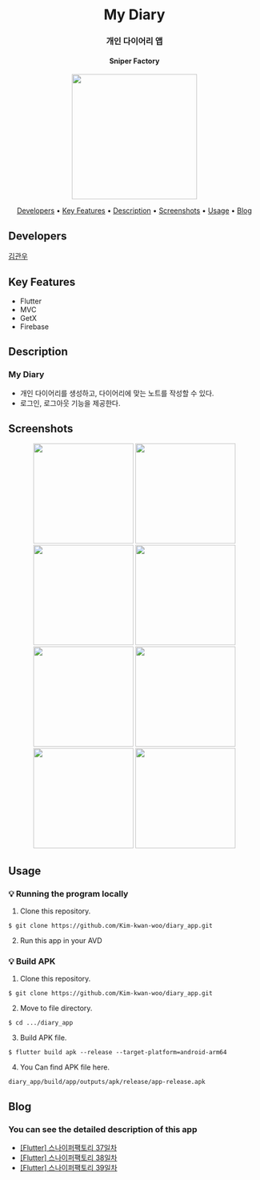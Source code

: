 <h1 align="center">
  My Diary
</h1>
<h3 align="center">
  개인 다이어리 앱
</h3>
<h4 align="center">
    Sniper Factory
</h4>
<p align="center">
  <img src="https://user-images.githubusercontent.com/62555935/226360007-0f05b28e-836e-46b1-8016-31984648d0a0.jpg" width="250"/>
</p>

<p align="center">
  <a href="#developers">Developers</a> •
  <a href="#key-features">Key Features</a> •
  <a href="#description">Description</a> •
  <a href="#screenshots">Screenshots</a> •
  <a href="#usage">Usage</a> •
  <a href="#blog">Blog</a>
</p>

## Developers

[김관우](https://github.com/Kim-kwan-woo)

## Key Features

- Flutter
- MVC
- GetX
- Firebase

## Description

### My Diary

- 개인 다이어리를 생성하고, 다이어리에 맞는 노트를 작성할 수 있다.
- 로그인, 로그아웃 기능을 제공한다.

## Screenshots

<p align="center">
  <img src="https://user-images.githubusercontent.com/62555935/226363431-0f697ca0-e026-45c8-9919-4be604fa92ce.png" width="200"/>
  <img src="https://user-images.githubusercontent.com/62555935/226363467-1e73518c-aa9e-41f1-91ec-78496ad5924b.png" width="200"/>
  <img src="https://user-images.githubusercontent.com/62555935/226363488-27eeb2f4-6c76-4cf0-a916-0d10748e2de2.png" width="200"/>
  <img src="https://user-images.githubusercontent.com/62555935/226363508-0483a2cd-5734-46f6-8d34-bb1cfa512f0d.png" width="200"/>
  <img src="https://user-images.githubusercontent.com/62555935/226363528-e0dea4af-bb2a-4158-9b2b-3458a9b61a50.png" width="200"/>
  <img src="https://user-images.githubusercontent.com/62555935/226363550-23fc7cf2-2f72-4c53-b6dc-0391745f01b4.png" width="200"/>
  <img src="https://user-images.githubusercontent.com/62555935/226363572-70fe2c85-01cf-495f-8abb-daacdf9eb208.png" width="200"/>
  <img src="https://user-images.githubusercontent.com/62555935/226363583-faf6a063-7b95-4b93-81c6-4bc37ee9b498.png" width="200"/>
</p>

## Usage

### :bulb: Running the program locally

1. Clone this repository.

```terminal
$ git clone https://github.com/Kim-kwan-woo/diary_app.git
```

2. Run this app in your AVD

### :bulb: Build APK

1. Clone this repository.

```terminal
$ git clone https://github.com/Kim-kwan-woo/diary_app.git
```

2. Move to file directory.
```terminal
$ cd .../diary_app
```

3. Build APK file.
```terminal
$ flutter build apk --release --target-platform=android-arm64
```

4. You Can find APK file here.
```terminal
diary_app/build/app/outputs/apk/release/app-release.apk
```

## Blog

### You can see the detailed description of this app 

- <a href="https://velog.io/@kw2577/Flutter-%EC%8A%A4%EB%82%98%EC%9D%B4%ED%8D%BC%ED%8C%A9%ED%86%A0%EB%A6%AC-37%EC%9D%BC%EC%B0%A8">[Flutter] 스나이퍼팩토리 37일차</a>
- <a href="https://velog.io/@kw2577/Flutter-%EC%8A%A4%EB%82%98%EC%9D%B4%ED%8D%BC%ED%8C%A9%ED%86%A0%EB%A6%AC-38%EC%9D%BC%EC%B0%A8">[Flutter] 스나이퍼팩토리 38일차</a>
- <a href="https://velog.io/@kw2577/Flutter-%EC%8A%A4%EB%82%98%EC%9D%B4%ED%8D%BC%ED%8C%A9%ED%86%A0%EB%A6%AC-39%EC%9D%BC%EC%B0%A8">[Flutter] 스나이퍼팩토리 39일차</a>
